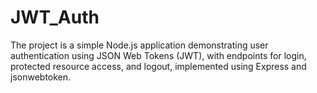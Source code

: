 # JWT_Auth
The project is a simple Node.js application demonstrating user authentication using JSON Web Tokens (JWT), with endpoints for login, protected resource access, and logout, implemented using Express and jsonwebtoken.
